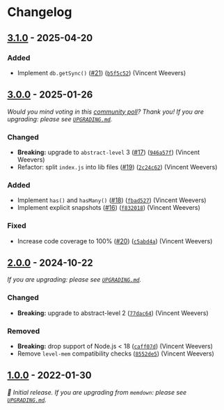 # Changelog

## [3.1.0] - 2025-04-20

### Added

- Implement `db.getSync()` ([#21](https://github.com/Level/memory-level/issues/21)) ([`b5f5c52`](https://github.com/Level/memory-level/commit/b5f5c52)) (Vincent Weevers)

## [3.0.0] - 2025-01-26

_Would you mind voting in this [community poll](https://github.com/orgs/Level/discussions/143)? Thank you! If you are upgrading: please see [`UPGRADING.md`](UPGRADING.md)._

### Changed

- **Breaking:** upgrade to `abstract-level` 3 ([#17](https://github.com/Level/memory-level/issues/17)) ([`946a57f`](https://github.com/Level/memory-level/commit/946a57f)) (Vincent Weevers)
- Refactor: split `index.js` into lib files ([#19](https://github.com/Level/memory-level/issues/19)) ([`2c24c62`](https://github.com/Level/memory-level/commit/2c24c62)) (Vincent Weevers)

### Added

- Implement `has()` and `hasMany()` ([#18](https://github.com/Level/memory-level/issues/18)) ([`fbad527`](https://github.com/Level/memory-level/commit/fbad527)) (Vincent Weevers)
- Implement explicit snapshots ([#16](https://github.com/Level/memory-level/issues/16)) ([`f832018`](https://github.com/Level/memory-level/commit/f832018)) (Vincent Weevers)

### Fixed

- Increase code coverage to 100% ([#20](https://github.com/Level/memory-level/issues/20)) ([`c5abd4a`](https://github.com/Level/memory-level/commit/c5abd4a)) (Vincent Weevers)

## [2.0.0] - 2024-10-22

_If you are upgrading: please see [`UPGRADING.md`](UPGRADING.md)._

### Changed

- **Breaking:** upgrade to abstract-level 2 ([`77dac64`](https://github.com/Level/memory-level/commit/77dac64)) (Vincent Weevers)

### Removed

- **Breaking:** drop support of Node.js < 18 ([`caff07d`](https://github.com/Level/memory-level/commit/caff07d)) (Vincent Weevers)
- Remove `level-mem` compatibility checks ([`8552de5`](https://github.com/Level/memory-level/commit/8552de5)) (Vincent Weevers)

## [1.0.0] - 2022-01-30

_:seedling: Initial release. If you are upgrading from `memdown`: please see [`UPGRADING.md`](./UPGRADING.md)._

[3.1.0]: https://github.com/Level/memory-level/releases/tag/v3.1.0

[3.0.0]: https://github.com/Level/memory-level/releases/tag/v3.0.0

[2.0.0]: https://github.com/Level/memory-level/releases/tag/v2.0.0

[1.0.0]: https://github.com/Level/memory-level/releases/tag/v1.0.0
